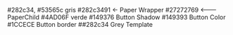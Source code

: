 #282c34, #53565c gris   #282c3491 <- Paper Wrapper  #27272769 <--- PaperChild
#4AD06F verde
#149376 Button Shadow
#149393 Button Color 
#1CCECE Button border
##282c34 Grey Template
